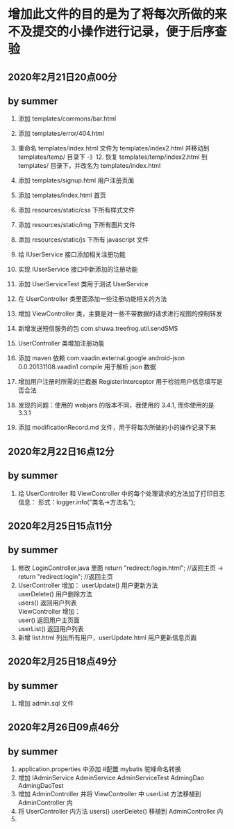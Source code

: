 # 增加此文件的目的是为了将每次所做的来不及提交的小操作进行记录，便于后序查验
## 2020年2月21日20点00分
## by summer
1. 添加 templates/commons/bar.html
2. 添加 templates/error/404.html
3. 重命名 templates/index.html 文件为 templates/index2.html 并移动到 templates/temp/ 目录下 -》12. 恢复 templates/temp/index2.html 到 templates/ 目录下，并改名为 templates/index.html
4. 添加 templates/signup.html 用户注册页面
5. 添加 templates/index.html 首页
6. 添加 resources/static/css 下所有样式文件
7. 添加 resources/static/img 下所有图片文件
8. 添加 resources/static/js 下所有 javascript 文件
9. 给 IUserService 接口添加相关注册功能
10. 实现 IUserService 接口中新添加的注册功能
11. 添加 UserServiceTest 类用于测试 UserService
13. 在 UserController 类里面添加一些注册功能相关的方法
14. 增加 ViewController 类，主要是对一些不带数据的请求进行视图的控制转发
15. 新增发送短信服务的包 com.shuwa.treefrog.util.sendSMS
16. UserController 类增加注册功能
17. 添加 maven 依赖
		<dependency>
            <groupId>com.vaadin.external.google</groupId>
            <artifactId>android-json</artifactId>
            <version>0.0.20131108.vaadin1</version>
            <scope>compile</scope>
        </dependency>
用于解析 json 数据		

18. 增加用户注册时所需的拦截器 RegisterInterceptor 用于检验用户信息填写是否合法 
19. 发现的问题：使用的 webjars 的版本不同，我使用的 3.4.1, 而你使用的是 3.3.1
20. 添加 modificationRecord.md 文件，用于将每次所做的小的操作记录下来

## 2020年2月22日16点12分
## by summer
1. 给 UserController 和 ViewController 中的每个处理请求的方法加了打印日志信息：
形式：logger.info("类名->方法名");

## 2020年2月25日15点11分
## by summer
1. 修改 LoginController.java 里面
return "redirect:/login.html"; //返回主页 -> return "redirect:login"; //返回主页
2. UserController
增加：
userUpdate() 用户更新方法 <br>
userDelete() 用户删除方法 <br>
users() 返回用户列表 <br>
ViewController 增加： <br>
user() 返回用户主页面 <br>
userList() 返回用户列表 <br>
3. 新增 list.html 列出所有用户，userUpdate.html 用户更新信息页面

## 2020年2月25日18点49分
## by summer
1. 增加 admin.sql 文件

## 2020年2月26日09点46分
## by summer
1. application.properties 中添加 #配置 mybatis 驼峰命名转换
2. 增加 IAdminService AdminService AdminServiceTest
 AdmingDao AdmingDaoTest
3. 增加 AdminController 并将 ViewController 中 userList
方法移植到 AdminController 内
4. 将 UserController 内方法 users() userDelete() 移植到 AdminController 内
5.   


